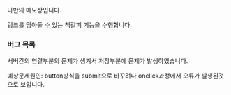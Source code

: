 

나만의 메모장입니다.

링크를 담아둘 수 있는 책갈피 기능을 수행합니다.





### 버그 목록
서버간의 연결부분의 문제가 생겨서 저장부분에 문제가 발생하였습니다.

예상문제원인: button방식을 submit으로 바꾸려다 onclick과정에서 오류가 발생된것으로 보입니다.
